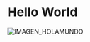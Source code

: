# Hello World
![IMAGEN_HOLAMUNDO](https://github.com/AnaMerida/HelloWorld-LAB/assets/70529789/3837c70e-3d85-4616-a5bb-cd00c5703a3c)
